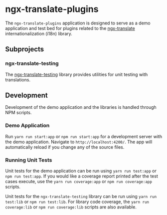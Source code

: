 # ngx-translate-plugins

The `ngx-translate-plugins` application is designed to serve as a demo application and test bed for plugins related to the 
[ngx-translate](http://www.ngx-translate.com) internationalization (i18n) library.

## Subprojects

### ngx-translate-testing

The [ngx-translate-testing](projects/testing/README.md) library provides utilities for unit testing with translations.

## Development

Development of the demo application and the libraries is handled through NPM scripts. 

### Demo Application

Run `yarn run start:app` or `npm run start:app` for a development server with the demo application. Navigate to `http://localhost:4200/`. The app will automatically reload if you change any of the source files.

### Running Unit Tests

Unit tests for the demo application can be run using `yarn run test:app` or `npm run test:app`. If you would like a coverage 
report printed after the test cases execute, use the `yarn run coverage:app` or `npm run coverage:app` scripts.

Unit tests for the `ngx-translate-testing` library can be run using `yarn run test:lib` or `npm run test:lib`. For library code coverage, the `yarn run coverage:lib` or `npm run coverage:lib` scripts are also available.
